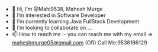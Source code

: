 - 👋 Hi, I’m @Mahi9538, Mahesh Murge
- 👀 I’m interested in Software Developer
- 🌱 I’m currently learning  Java FullStack Development
- 💞️ I’m looking to collaborate on ...
- 📫 How to reach me :- you can reach me with my email => maheshmurge05@gmail.com (OR) Call Me:9538186129

<!---
Mahi9538/Mahi9538 is a ✨ special ✨ repository because its `README.md` (this file) appears on your GitHub profile.
You can click the Preview link to take a look at your changes.
--->
